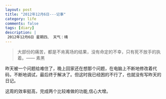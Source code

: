 ```yaml
---
layout: post
title: "2012年12月6日---记事"
category: life
comments: false
tags: [diary]
description: |
 2012年12月6日 星期四、 天气：晴
---
```


> ​大部份的痛苦，都是不肯离场的结果，没有命定的不幸，只有死不放手的执着。—— 素黑

昨天被一个问题给难住了，晚上回家还在想那个问题，在电脑上不断地修改着代码，不断地调试，最后终于解决了。但这时我已经困的不行了，也就没有写昨天的日记。

这周的效率挺高，完成两个比较难做的功能,信心大增。



